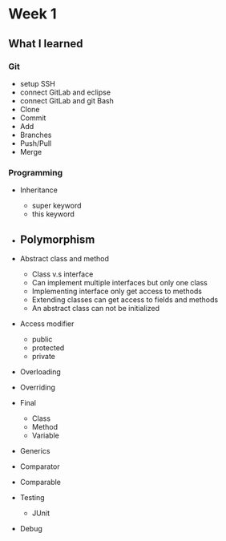 # Week 1

## What I learned

### Git

- setup SSH
- connect GitLab and eclipse
- connect GitLab and git Bash
- Clone
- Commit
- Add
- Branches
- Push/Pull
- Merge

### Programming

- Inheritance

  - super keyword
  - this keyword

- ## Polymorphism

- Abstract class and method

  - Class v.s interface
  - Can implement multiple interfaces but only one class
  - Implementing interface only get access to methods
  - Extending classes can get access to fields and methods
  - An abstract class can not be initialized

- Access modifier

  - public
  - protected
  - private

- Overloading

- Overriding

- Final

  - Class
  - Method
  - Variable

- Generics

- Comparator

- Comparable

- Testing

  - JUnit

- Debug